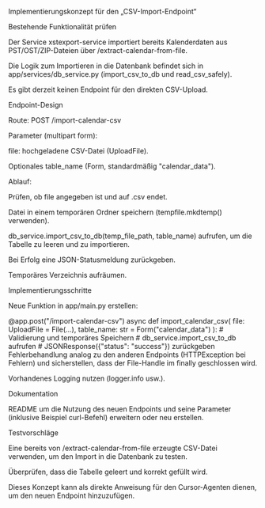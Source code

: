 Implementierungskonzept für den „CSV-Import-Endpoint“

Bestehende Funktionalität prüfen

Der Service xstexport-service importiert bereits Kalenderdaten aus PST/OST/ZIP-Dateien über /extract-calendar-from-file.

Die Logik zum Importieren in die Datenbank befindet sich in app/services/db_service.py (import_csv_to_db und read_csv_safely).

Es gibt derzeit keinen Endpoint für den direkten CSV-Upload.

Endpoint-Design

Route: POST /import-calendar-csv

Parameter (multipart form):

file: hochgeladene CSV-Datei (UploadFile).

Optionales table_name (Form, standardmäßig "calendar_data").

Ablauf:

Prüfen, ob file angegeben ist und auf .csv endet.

Datei in einem temporären Ordner speichern (tempfile.mkdtemp() verwenden).

db_service.import_csv_to_db(temp_file_path, table_name) aufrufen, um die Tabelle zu leeren und zu importieren.

Bei Erfolg eine JSON-Statusmeldung zurückgeben.

Temporäres Verzeichnis aufräumen.

Implementierungsschritte

Neue Funktion in app/main.py erstellen:

@app.post("/import-calendar-csv")
async def import_calendar_csv(
    file: UploadFile = File(...),
    table_name: str = Form("calendar_data")
):
    # Validierung und temporäres Speichern
    # db_service.import_csv_to_db aufrufen
    # JSONResponse({"status": "success"}) zurückgeben
Fehlerbehandlung analog zu den anderen Endpoints (HTTPException bei Fehlern) und sicherstellen, dass der File-Handle im finally geschlossen wird.

Vorhandenes Logging nutzen (logger.info usw.).

Dokumentation

README um die Nutzung des neuen Endpoints und seine Parameter (inklusive Beispiel curl-Befehl) erweitern oder neu erstellen.

Testvorschläge

Eine bereits von /extract-calendar-from-file erzeugte CSV-Datei verwenden, um den Import in die Datenbank zu testen.

Überprüfen, dass die Tabelle geleert und korrekt gefüllt wird.

Dieses Konzept kann als direkte Anweisung für den Cursor-Agenten dienen, um den neuen Endpoint hinzuzufügen.